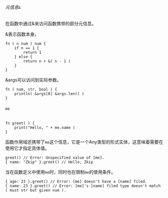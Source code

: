 ###### 元信息`&`

在函数中通过&来访问函数携带的部分元信息。

&表示函数本身。
```
fn ( n num ) num {
    if n == 1 {
        return 1
    } else {
        return n + &( n - 1 )
    }
}
```

&args可以访问到实际参数。

```
fn ( num, str, bool ) {
	println( &args[0] &args.len() )
}
```

###### `me`
```
fn greet( ) {
    print("Hello, " + me.name )
}
```
函数作用域还携带了`me`这个信息，它是一个Any类型的形式实体，这意味着需要在使用它才指定具体值。
```
greet() // Error: Unspecified value of [me].
{ name: "Zkip" }.greet() // Hello, Zkip
```
当在函数定义中使用`me`时，同时也在限制`me`的使用条件。
```
{ age: 23 }.greet() // Error: [me] doesn't have a [name] filed.
{ name: 23 }.greet() // Error: [me]'s [name] filed type doesn't match ( must str but given num ).
```
